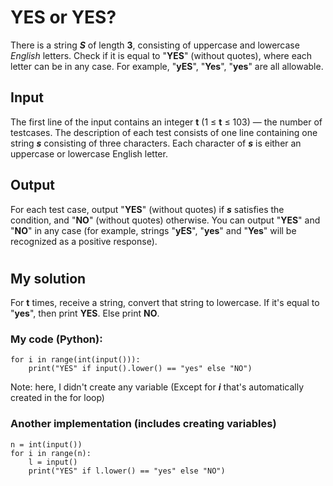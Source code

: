 # YES or YES?
There is a string **_S_** of length **3**, consisting of uppercase and lowercase *English* letters. Check if it is equal to "**YES**" (without quotes), where each letter can be in any case. For example, "**yES**", "**Yes**", "**yes**" are all allowable.



## **Input**
The first line of the input contains an integer **t** (1 ≤ **t** ≤ 103) — the number of testcases.
The description of each test consists of one line containing one string **_s_** consisting of three characters. Each character of **_s_** is either an uppercase or lowercase English letter.


## **Output**
For each test case, output "**YES**" (without quotes) if ***s*** satisfies the condition, and "**NO**" (without quotes) otherwise.
You can output "**YES**" and "**NO**" in any case (for example, strings "**yES**", "**yes**" and "**Yes**" will be recognized as a positive response).


#


## My solution
For **t** times, receive a string, convert that string to lowercase. If it's equal to "**yes**", then print **YES**. Else print **NO**.

### My code (**Python**):
```
for i in range(int(input())):
	print("YES" if input().lower() == "yes" else "NO")
```

Note: here, I didn't create any variable (Except for ***i*** that's automatically created in the for loop)

### Another implementation (includes creating variables)

```
n = int(input())
for i in range(n):
    l = input() 
    print("YES" if l.lower() == "yes" else "NO")
```
